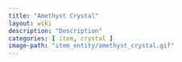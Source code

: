 ```yaml
---
title: "Amethyst Crystal"
layout: wiki
description: "Description"
categories: [ item, crystal ]
image-path: "item_entity/amethyst_crystal.gif"
---
```

